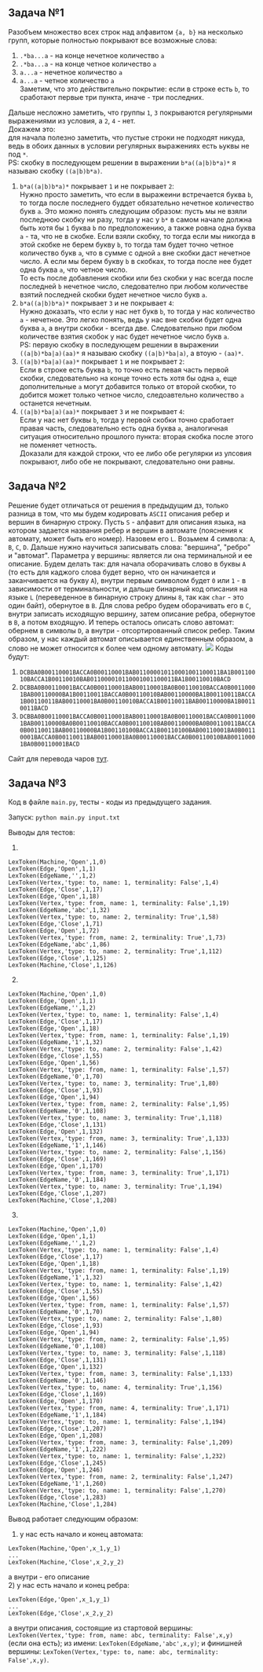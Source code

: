 ## Задача №1
Разобъем множество всех строк над алфавитом `{a, b}` на несколько групп, которые полностью покрывают все возможные слова:
1) `.*ba...a` - на конце нечетное количество `a`
2) `.*ba...a` - на конце четное количество `a`
3) `a...a` - нечетное количество `a`
4) `a...a` - четное количество `a`  
Заметим, что это действительно покрытие: если в строке есть `b`, то сработают первые три пункта, иначе - три последних.

Дальше несложно заметить, что группы `1`, `3` покрываются регулярными выражениями из условия, а `2`, `4` - нет.  
Докажем это:  
для начала полезно заметить, что пустые строки не подходят никуда, ведь в обоих данных в условии регулярных выражениях есть ьуквы не под `*`.  
PS: скобку в последующем решении в выражении `b*a((a|b)b*a)*` я называю скобку `((a|b)b*a)`.  
1) `b*a((a|b)b*a)*` покрывает `1` и не покрывает `2`:  
Нужно просто заметить, что если в выражеини встречается буква `b`, то тогда после последнего буддет обязательно нечетное количество букв `a`. Это можно понять следующим образом: пусть мы не взяли последнюю скобку ни разу, тогда у нас у `b*` в самом начале должна быть хотя бы `1` буква `b` по предположению, а также ровна одна буква `a` - та, что не в скобке. Если взяли скобку, то тогда если мы никогда в этой скобке не берем букву `b`, то тогда там будет точно четное количество букв `a`, что в сумме с одной `a` вне скобки даст нечетное число. А если мы берем букву `b` в скобках, то тогда после нее будет одна буква `a`, что четное число.  
То есть после добавления скобки или без скобки у нас всегда после последней `b` нечетное число, следователно при любом количестве взятий последней скобки будет нечетное число букв `a`.  
2) `b*a((a|b)b*a)*` покрывает `3` и не покрывает `4`:  
Нужно доказать, что если у нас нет букв `b`, то тогда у нас количество `a` - нечетное. Это легко понять, ведь у нас вне скобки будет одна буква `a`, а внутри скобки - всегда две. Следовательно при любом количестве взятия скобок у нас будет нечетное число букв `a`.  
PS: первую скобку в последующем решении в выражении `((a|b)*ba|a)(aa)*` я называю скобку `((a|b)*ba|a)`, а втоую - `(aa)*`.  
3) `((a|b)*ba|a)(aa)*` покрывает `1` и не покрывает `2`:  
Если в строке есть буква `b`, то точно есть левая часть первой скобки, следовательно на конце точно есть хотя бы одна `a`, еще дополнительные `a` могут добавится только от второй скобки, то добится может только четное число, следоавтельно количество `a` останется нечетным.  
4) `((a|b)*ba|a)(aa)*` покрывает `3` и не покрывает `4`:  
Если у нас нет буквы `b`, тогда у первой скобки точно сработает правая часть, следовательно есть одна буква `a`, аналогичная ситуация относительно прошлого пункта: вторая скобка после этого не поменяет четность.  
Доказали для каждой строки, что ее либо обе регулярки из улсовия покрывают, либо обе не покрывают, следовательно они равны.
## Задача №2
Решение будет отличаться от решения в предыдущим дз, только разница в том, что мы будем кодировать `ASCII` описания ребер и вершин в бинарную строку.
Пусть `S` - алфавит для описания языка, на котором задается названия ребер и вершин в автомате (пояснения к автомату, может быть его номер). Назовем его `L`. Возьмем 4 символа: `A`, `B`, `C`, `D`. Дальше нужно научиться записывать слова: "вершинa", "ребро" и "автомат". Параметра у вершины: является ли она терминальной и ее описание. Будем делать так: для начала оборачивать слово в буквы `A` (то есть для каджого слова будет верно, что он начинается и заканчивается на букву `A`), внутри первым символом будет `0` или `1` - в зависимости от терминальности, и дальше бинарный код описания на языке `L` (переведенное в бинарную строку длины `8`, так как `char` - это один байт), обернутое в `B`. Для слова ребро будем оборачивать его в `C`, внутри записать исходящую вершину, затем описание ребра, обернутое в `B`, а потом входящую. И теперь осталось описать слово автомат: обернем в символы `D`, а внутри - отсортированный список ребер. Таким образом, у нас каждый автомат описывается единственным образом, а слово не может относится к более чем одному автомату.
![](01.jpg)
Коды будут:
1) `DCBBA0B00110001BACCA0B00110001BAB011000010110001001100011BA1B00110010BACCA1B00110010BAB011000010110001001100011BA1B00110010BACD`
2) `DCBBA0B00110001BACCA0B00110001BAB00110001BA0B00110010BACCA0B00110001BAB00110000BA1B00110011BACCA0B00110010BAB00110000BA1B00110011BACCA1B00110011BAB00110001BA0B00110010BACCA1B00110011BAB00110000BA1B00110011BACD`
3) `DCBBA0B00110001BACCA0B00110001BAB00110001BA0B00110001BACCA0B00110001BAB00110000BA0B00110010BACCA0B00110010BAB00110000BA0B00110011BACCA0B00110011BAB00110000BA1B00110100BACCA1B00110100BAB00110001BA0B00110001BACCA0B00110011BAB00110001BA0B00110001BACCA0B00110010BAB00110001BA0B00110001BACD`


Сайт для перевода чаров [тут](https://www.rapidtables.com/convert/number/ascii-to-binary.html).
## Задача №3
Код в файле `main.py`, тесты - коды из предыдущего задания.

Запуск: `python main.py input.txt`

Выводы для тестов:

1)
```
LexToken(Machine,'Open',1,0)
LexToken(Edge,'Open',1,1)
LexToken(EdgeName,'',1,2)
LexToken(Vertex,'type: to, name: 1, terminality: False',1,4)
LexToken(Edge,'Close',1,17)
LexToken(Edge,'Open',1,18)
LexToken(Vertex,'type: from, name: 1, terminality: False',1,19)
LexToken(EdgeName,'abc',1,32)
LexToken(Vertex,'type: to, name: 2, terminality: True',1,58)
LexToken(Edge,'Close',1,71)
LexToken(Edge,'Open',1,72)
LexToken(Vertex,'type: from, name: 2, terminality: True',1,73)
LexToken(EdgeName,'abc',1,86)
LexToken(Vertex,'type: to, name: 2, terminality: True',1,112)
LexToken(Edge,'Close',1,125)
LexToken(Machine,'Close',1,126)
```
2)
```
LexToken(Machine,'Open',1,0)
LexToken(Edge,'Open',1,1)
LexToken(EdgeName,'',1,2)
LexToken(Vertex,'type: to, name: 1, terminality: False',1,4)
LexToken(Edge,'Close',1,17)
LexToken(Edge,'Open',1,18)
LexToken(Vertex,'type: from, name: 1, terminality: False',1,19)
LexToken(EdgeName,'1',1,32)
LexToken(Vertex,'type: to, name: 2, terminality: False',1,42)
LexToken(Edge,'Close',1,55)
LexToken(Edge,'Open',1,56)
LexToken(Vertex,'type: from, name: 1, terminality: False',1,57)
LexToken(EdgeName,'0',1,70)
LexToken(Vertex,'type: to, name: 3, terminality: True',1,80)
LexToken(Edge,'Close',1,93)
LexToken(Edge,'Open',1,94)
LexToken(Vertex,'type: from, name: 2, terminality: False',1,95)
LexToken(EdgeName,'0',1,108)
LexToken(Vertex,'type: to, name: 3, terminality: True',1,118)
LexToken(Edge,'Close',1,131)
LexToken(Edge,'Open',1,132)
LexToken(Vertex,'type: from, name: 3, terminality: True',1,133)
LexToken(EdgeName,'1',1,146)
LexToken(Vertex,'type: to, name: 2, terminality: False',1,156)
LexToken(Edge,'Close',1,169)
LexToken(Edge,'Open',1,170)
LexToken(Vertex,'type: from, name: 3, terminality: True',1,171)
LexToken(EdgeName,'0',1,184)
LexToken(Vertex,'type: to, name: 3, terminality: True',1,194)
LexToken(Edge,'Close',1,207)
LexToken(Machine,'Close',1,208)
```
3)
```
LexToken(Machine,'Open',1,0)
LexToken(Edge,'Open',1,1)
LexToken(EdgeName,'',1,2)
LexToken(Vertex,'type: to, name: 1, terminality: False',1,4)
LexToken(Edge,'Close',1,17)
LexToken(Edge,'Open',1,18)
LexToken(Vertex,'type: from, name: 1, terminality: False',1,19)
LexToken(EdgeName,'1',1,32)
LexToken(Vertex,'type: to, name: 1, terminality: False',1,42)
LexToken(Edge,'Close',1,55)
LexToken(Edge,'Open',1,56)
LexToken(Vertex,'type: from, name: 1, terminality: False',1,57)
LexToken(EdgeName,'0',1,70)
LexToken(Vertex,'type: to, name: 2, terminality: False',1,80)
LexToken(Edge,'Close',1,93)
LexToken(Edge,'Open',1,94)
LexToken(Vertex,'type: from, name: 2, terminality: False',1,95)
LexToken(EdgeName,'0',1,108)
LexToken(Vertex,'type: to, name: 3, terminality: False',1,118)
LexToken(Edge,'Close',1,131)
LexToken(Edge,'Open',1,132)
LexToken(Vertex,'type: from, name: 3, terminality: False',1,133)
LexToken(EdgeName,'0',1,146)
LexToken(Vertex,'type: to, name: 4, terminality: True',1,156)
LexToken(Edge,'Close',1,169)
LexToken(Edge,'Open',1,170)
LexToken(Vertex,'type: from, name: 4, terminality: True',1,171)
LexToken(EdgeName,'1',1,184)
LexToken(Vertex,'type: to, name: 1, terminality: False',1,194)
LexToken(Edge,'Close',1,207)
LexToken(Edge,'Open',1,208)
LexToken(Vertex,'type: from, name: 3, terminality: False',1,209)
LexToken(EdgeName,'1',1,222)
LexToken(Vertex,'type: to, name: 1, terminality: False',1,232)
LexToken(Edge,'Close',1,245)
LexToken(Edge,'Open',1,246)
LexToken(Vertex,'type: from, name: 2, terminality: False',1,247)
LexToken(EdgeName,'1',1,260)
LexToken(Vertex,'type: to, name: 1, terminality: False',1,270)
LexToken(Edge,'Close',1,283)
LexToken(Machine,'Close',1,284)

```

Вывод работает следующим образом:  
1) у нас есть начало и конец автомата:  
```
LexToken(Machine,'Open',x_1,y_1)
...
LexToken(Machine,'Close',x_2,y_2)
```
а внутри - его описание  
2) у нас есть начало и конец ребра:
```
LexToken(Edge,'Open',x_1,y_1)
...
LexToken(Edge,'Close',x_2,y_2)
```
а внутри описания, состоящие из стартовой вершины: `LexToken(Vertex,'type: from, name: abc, terminality: False',x,y)
` (если она есть); из имени: `LexToken(EdgeName,'abc',x,y)`; и финишней вершины: `LexToken(Vertex,'type: to, name: abc, terminality: False',x,y)`.

